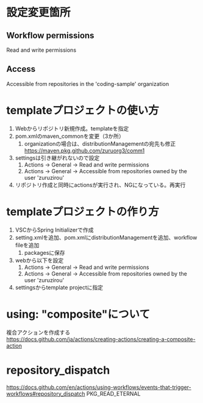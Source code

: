 # 設定変更箇所
## Workflow permissions
Read and write permissions

## Access
Accessible from repositories in the 'coding-sample' organization

# templateプロジェクトの使い方
1. Webからリポジトリ新規作成。templateを指定
1. pom.xmlのmaven_commonを変更（3か所）
    1. organizationの場合は、distributionManagementの宛先も修正
        https://maven.pkg.github.com/zuruorg3/comm1
1. settingsは引き継がれないので設定
    1. Actions -> General -> Read and write permissions
    1. Actions -> General -> Accessible from repositories owned by the user 'zuruzirou'
1. リポジトリ作成と同時にactionsが実行され、NGになっている。再実行

# templateプロジェクトの作り方
1. VSCからSpring Initializerで作成
1. setting.xmlを追加、pom.xmlにdistributionManagementを追加、workflow fileを追加
    1. packagesに保存
1. webから以下を設定
    1. Actions -> General -> Read and write permissions
    1. Actions -> General -> Accessible from repositories owned by the user 'zuruzirou'
1. settingsからtemplate projectに指定

# using: "composite"について
複合アクションを作成する  
https://docs.github.com/ja/actions/creating-actions/creating-a-composite-action

# repository_dispatch
https://docs.github.com/en/actions/using-workflows/events-that-trigger-workflows#repository_dispatch
PKG_READ_ETERNAL

